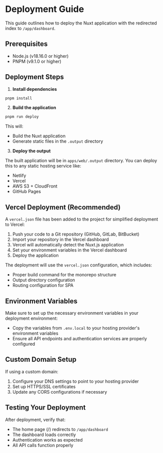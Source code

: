 # Deployment Guide

This guide outlines how to deploy the Nuxt application with the redirected index to `/app/dashboard`.

## Prerequisites

- Node.js (v18.16.0 or higher)
- PNPM (v9.1.0 or higher)

## Deployment Steps

1. **Install dependencies**

```bash
pnpm install
```

2. **Build the application**

```bash
pnpm run deploy
```

This will:
- Build the Nuxt application
- Generate static files in the `.output` directory

3. **Deploy the output**

The built application will be in `apps/web/.output` directory. You can deploy this to any static hosting service like:
- Netlify
- Vercel
- AWS S3 + CloudFront
- GitHub Pages

## Vercel Deployment (Recommended)

A `vercel.json` file has been added to the project for simplified deployment to Vercel:

1. Push your code to a Git repository (GitHub, GitLab, BitBucket)
2. Import your repository in the Vercel dashboard
3. Vercel will automatically detect the Nuxt.js application
4. Set your environment variables in the Vercel dashboard
5. Deploy the application

The deployment will use the `vercel.json` configuration, which includes:
- Proper build command for the monorepo structure
- Output directory configuration
- Routing configuration for SPA

## Environment Variables

Make sure to set up the necessary environment variables in your deployment environment:

- Copy the variables from `.env.local` to your hosting provider's environment variables 
- Ensure all API endpoints and authentication services are properly configured

## Custom Domain Setup

If using a custom domain:

1. Configure your DNS settings to point to your hosting provider
2. Set up HTTPS/SSL certificates
3. Update any CORS configurations if necessary

## Testing Your Deployment

After deployment, verify that:
- The home page (/) redirects to `/app/dashboard`
- The dashboard loads correctly
- Authentication works as expected
- All API calls function properly 